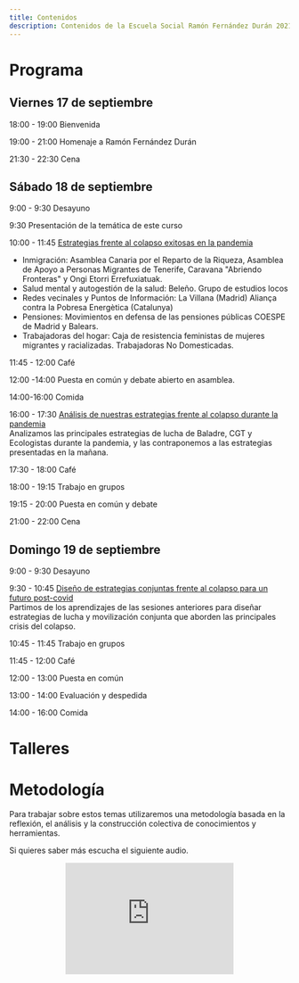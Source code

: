 ```yaml
---
title: Contenidos
description: Contenidos de la Escuela Social Ramón Fernández Durán 2021
---
```


# Programa

## Viernes 17 de septiembre

18:00 - 19:00 Bienvenida

19:00 - 21:00 Homenaje a Ramón Fernández Durán 

21:30 - 22:30 Cena

## Sábado 18 de septiembre

9:00 - 9:30 Desayuno


9:30 Presentación de la temática de este curso

10:00 - 11:45 [Estrategias frente al colapso exitosas en la pandemia](#taller1)

- Inmigración: Asamblea Canaria por el Reparto de la Riqueza, Asamblea de Apoyo a Personas Migrantes de Tenerife, Caravana "Abriendo Fronteras" y Ongi Etorri Errefuxiatuak.
- Salud mental y autogestión de la salud: Beleño. Grupo de estudios locos
- Redes vecinales y Puntos de Información: La Villana (Madrid) Aliança contra la Pobresa Energètica (Catalunya)
- Pensiones: Movimientos en defensa de las pensiones públicas COESPE de Madrid y Balears.
- Trabajadoras del hogar: Caja de resistencia feministas de mujeres migrantes y racializadas. Trabajadoras No Domesticadas.
 
11:45 - 12:00 Café

12:00 -14:00 Puesta en común y debate abierto en asamblea.

14:00-16:00 Comida

16:00 - 17:30 [Análisis de nuestras estrategias frente al colapso durante la pandemia](#taller2)  
Analizamos las principales estrategias de lucha de Baladre, CGT y Ecologistas durante la pandemia, y las contraponemos a las estrategias presentadas en la mañana.

17:30 - 18:00 Café

18:00 - 19:15 Trabajo en grupos

19:15 - 20:00 Puesta en común y debate

21:00 - 22:00 Cena

## Domingo 19 de septiembre

9:00 - 9:30 Desayuno

9:30 - 10:45 [Diseño de estrategias conjuntas frente al colapso para un futuro post-covid](#taller3)  
Partimos de los aprendizajes de las sesiones anteriores para diseñar estrategias de lucha y movilización conjunta que aborden las principales crisis del colapso.

10:45 - 11:45 Trabajo en grupos

11:45 - 12:00 Café

12:00 - 13:00 Puesta en común

13:00 - 14:00 Evaluación y despedida

14:00 - 16:00 Comida

# Talleres



# Metodología

Para trabajar sobre estos temas utilizaremos una metodología basada en la reflexión, el análisis y la construcción colectiva de conocimientos y herramientas.

Si quieres saber más escucha el siguiente audio.

<iframe id='audio_35878090' frameborder='0' allowfullscreen='' scrolling='no' height='200' style='display:block; width:60%; margin:auto;' src="https://www.ivoox.com/player_ej_35878090_4_1.html?c1=ff6600"></iframe>